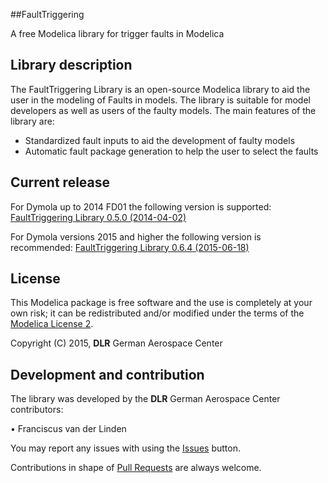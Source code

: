 ##FaultTriggering


A free Modelica library for trigger faults in Modelica

## Library description

The FaultTriggering Library is an open-source Modelica library to aid the user in the modeling of Faults in models. The library is suitable for model developers as well as users of the faulty models. The main features of the library are:
- Standardized fault inputs to aid the development of faulty models
- Automatic fault package generation to help the user to select the faults

## Current release

For Dymola up to 2014 FD01 the following version is supported: [FaultTriggering Library 0.5.0 (2014-04-02)](../../archive/v0.5.0.zip)

For Dymola versions 2015 and higher the following version is recommended: [FaultTriggering Library 0.6.4 (2015-06-18)](../../archive/v0.6.4.zip)


## License

This Modelica package is free software and the use is completely at your own risk;
it can be redistributed and/or modified under the terms of the [Modelica License 2](https://modelica.org/licenses/ModelicaLicense2).


Copyright (C) 2015, **DLR** German Aerospace Center

## Development and contribution


The library was developed by the **DLR** German Aerospace Center contributors:

 • Franciscus van der Linden

You may report any issues with using the [Issues](../../issues) button.

Contributions in shape of [Pull Requests](../../pulls) are always welcome.
